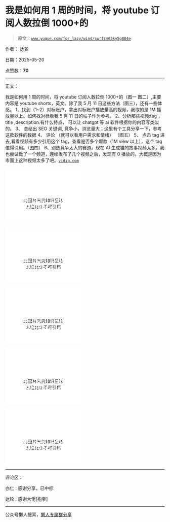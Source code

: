 # 我是如何用 1 周的时间，将 youtube 订阅人数拉倒 1000+的

> 原文：[`www.yuque.com/for_lazy/wind/swrfcm65ky5g884e`](https://www.yuque.com/for_lazy/wind/swrfcm65ky5g884e)

作者： 达轮

日期：2025-05-20

点赞数：**70**

* * *

正文：

我是如何用 1 周的时间，将 youtube 订阅人数拉倒 1000+的（图一 图二）,主要内容是 youtube
shorts，英文。除了我 5 月 11 日这些方法（图三），还有一些体感。
1、找到（1~2）对标账户，拿出对标账户播放量高的视频，我取的是 1M 播放量以上。如何找对标看我 5 月 11 日的帖子作为参考。 2、分析那些视频:tag
，title ,description.有什么特点， 可以让 chatgpt 等 ai 软件根据你的内容写类似的。 3、 总结出 SEO 关键词,
竞争小，浏览量大；这里有个工具分享一下，参考这款软件的数据 4、 评论 （就可以看用户需求和情绪） （图五） 5、
点击 tag 进去,看看视频有多少引用这个 tag，查看是否多个爆款（1M view 以上），这个 tag 值得引用。（图四）
6、别选竞争太大的赛道。现在 AI 生成猫的故事视频太多，我也尝试做了一个频道，连续发布了几个视频之后，发现有 0 播放的。大概是因为市面上这种视频太多了吧。[`vidiq.com`](https://vidiq.com)

![](img/b6cf0fc6fed3e0484ac6f3823d007aca.png "None")

![](img/b43b007ffbd501eab6ac460a8bb7e0e5.png "None")

![](img/20d9695d253ec5aa73c90ba860a5ec3d.png "None")

![](img/27b4782b22a729dd08fa8ee8642154ed.png "None")

![](img/8728be70bff1b607e04f9bd07100387a.png "None")

* * *

评论区：

亦仁 : 感谢分享，已中标

达轮 : 感谢大佬[抱拳]

* * *

公众号懒人搜索，[懒人专属群分享](https://lazybook.fun/#/blog/group)